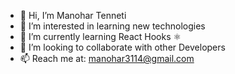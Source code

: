 - 👋 Hi, I’m Manohar Tenneti
- 👀 I’m interested in learning new technologies
- 🌱 I’m currently learning React Hooks ⚛
- 💞️ I’m looking to collaborate with other Developers
- 📫 Reach me at: manohar3114@gmail.com

<!---
manohar3114/manohar3114 is a ✨ special ✨ repository because its `README.md` (this file) appears on your GitHub profile.
You can click the Preview link to take a look at your changes.
--->
